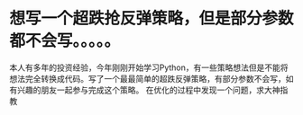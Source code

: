 # 想写一个超跌抢反弹策略，但是部分参数都不会写。。。。。

本人有多年的投资经验，今年刚刚开始学习Python，有一些策略想法但是不能将想法完全转换成代码。写了一个最最简单的超跌反弹策略，有部分参数不会写，如有兴趣的朋友一起参与完成这个策略。
在优化的过程中发现一个问题，求大神指教